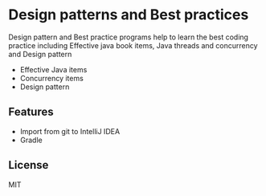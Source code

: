 # Design patterns and Best practices

Design pattern and Best practice programs help to learn the best coding practice including Effective java book items, Java threads and concurrency and Design pattern

- Effective Java items
- Concurrency items
- Design pattern

## Features

- Import from git to IntelliJ IDEA 
- Gradle

## License

MIT

